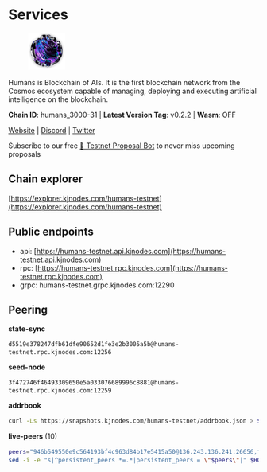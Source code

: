 # Services

<figure><img src="https://raw.githubusercontent.com/kj89/cosmos-images/main/logos/humans.png" alt=""><figcaption></figcaption></figure>

Humans is Blockchain of AIs. It is the first blockchain network  from the Cosmos ecosystem capable of managing, deploying and  executing artificial intelligence on the blockchain.

**Chain ID**: humans_3000-31 | **Latest Version Tag**: v0.2.2 | **Wasm**: OFF

[Website](https://humans.ai) | [Discord](https://discord.gg/humansdotai) | [Twitter](https://twitter.com/humansdotai)



Subscribe to our free [🤖 Testnet Proposal Bot](https://t.me/kjnodes_testnet_proposal_bot) to never miss upcoming proposals


## Chain explorer
[https://explorer.kjnodes.com/humans-testnet](https://explorer.kjnodes.com/humans-testnet)

## Public endpoints

* api: [https://humans-testnet.api.kjnodes.com](https://humans-testnet.api.kjnodes.com)
* rpc: [https://humans-testnet.rpc.kjnodes.com](https://humans-testnet.rpc.kjnodes.com)
* grpc: humans-testnet.grpc.kjnodes.com:12290

## Peering

**state-sync**

```text
d5519e378247dfb61dfe90652d1fe3e2b3005a5b@humans-testnet.rpc.kjnodes.com:12256
```

**seed-node**

```text
3f472746f46493309650e5a033076689996c8881@humans-testnet.rpc.kjnodes.com:12259
```

**addrbook**
```bash
curl -Ls https://snapshots.kjnodes.com/humans-testnet/addrbook.json > $HOME/.humansd/config/addrbook.json
```

**live-peers** (10)
```bash
peers="946b549550e9c564193bf4c963d84b17e5415a50@136.243.136.241:26656,f8ae768832a2665c915c3965a5bb8dc1031d5c1e@46.4.23.42:16656,b9767aa2312748caaf67425890768d85186b69b1@5.9.87.205:26646,42f95015c31c7814b6a0a717fd8c63d15f896e88@94.237.27.19:26656,0ae23e03040dd3e3a6c3a2326c62a206f531d671@162.19.31.150:26656,6e2dac7a826fa2c21867dc6620b5945574a89865@65.109.155.238:29656,564fe1660c058471914d7653bef14e4e214045f9@135.181.142.117:26656,945422039658c95372b0b4f45c24ec4a5f849206@38.146.3.209:26656,ceba57f1376d4949cc0419918d110f0085b24b25@135.181.113.225:26656,d5519e378247dfb61dfe90652d1fe3e2b3005a5b@65.109.68.190:12256"
sed -i -e "s|^persistent_peers *=.*|persistent_peers = \"$peers\"|" $HOME/.humansd/config/config.toml
```

